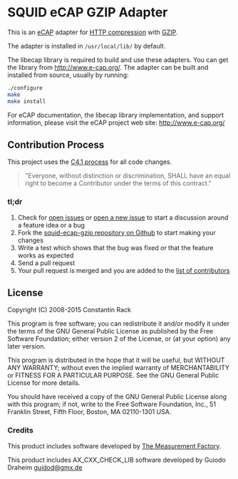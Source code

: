 # SQUID eCAP GZIP Adapter

This is an [eCAP](http://www.e-cap.org/Home) adapter for [HTTP compression](https://en.wikipedia.org/wiki/HTTP_compression) with [GZIP](https://en.wikipedia.org/wiki/Gzip).

The adapter is installed in `/usr/local/lib/` by default.

The libecap library is required to build and use these adapters. You can get
the library from http://www.e-cap.org/. The adapter can be built and
installed from source, usually by running:

```bash
./configure
make
make install
```

For eCAP documentation, the libecap library implementation, and support
information, please visit the eCAP project web site: http://www.e-cap.org/

## Contribution Process

This project uses the [C4.1 process](http://rfc.zeromq.org/spec:22) for all code changes.

> "Everyone, without distinction or discrimination, SHALL have an equal right to become a Contributor under the
terms of this contract."

### tl;dr

1. Check for [open issues](https://github.com/c-rack/squid-ecap-gzip/issues) or [open a new issue](https://github.com/c-rack/squid-ecap-gzip/issues/new) to start a discussion around a feature idea or a bug
2. Fork the [squid-ecap-gzip repository on Github](https://github.com/c-rack/squid-ecap-gzip) to start making your changes
3. Write a test which shows that the bug was fixed or that the feature works as expected
4. Send a pull request
5. Your pull request is merged and you are added to the [list of contributors](https://github.com/c-rack/squid-ecap-gzip/graphs/contributors)


## License

Copyright (C) 2008-2015 Constantin Rack

This program is free software; you can redistribute it and/or modify
it under the terms of the GNU General Public License as published by
the Free Software Foundation; either version 2 of the License, or
(at your option) any later version.

This program is distributed in the hope that it will be useful,
but WITHOUT ANY WARRANTY; without even the implied warranty of
MERCHANTABILITY or FITNESS FOR A PARTICULAR PURPOSE. See the
GNU General Public License for more details.

You should have received a copy of the GNU General Public License along
with this program; if not, write to the Free Software Foundation, Inc.,
51 Franklin Street, Fifth Floor, Boston, MA 02110-1301 USA.


### Credits

This product includes software developed by [The Measurement Factory](http://www.measurement-factory.com/).

This product includes AX_CXX_CHECK_LIB software developed by Guiodo Draheim <guidod@gmx.de>
